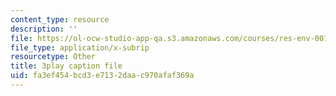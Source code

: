 ```yaml
---
content_type: resource
description: ''
file: https://ol-ocw-studio-app-qa.s3.amazonaws.com/courses/res-env-001-climate-action-hands-on-harnessing-science-with-communities-to-cut-carbon-january-iap-2017/fa3ef454bcd3e7132daac970afaf369a_wbAC6IQtgAU.srt
file_type: application/x-subrip
resourcetype: Other
title: 3play caption file
uid: fa3ef454-bcd3-e713-2daa-c970afaf369a
---
```

